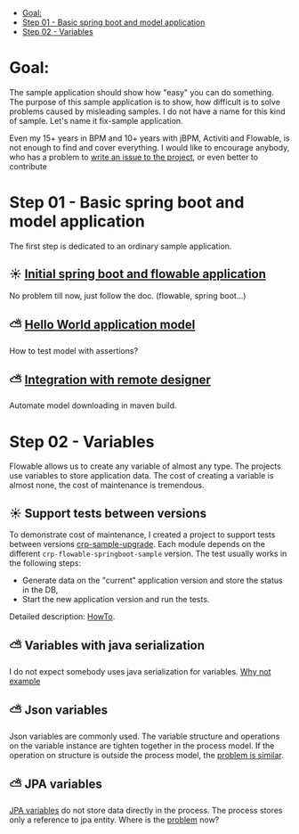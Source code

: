 <!-- TOC -->
* [Goal:](#goal)
* [Step 01 - Basic spring boot and model application](#step-01---basic-spring-boot-and-model-application)
* [Step 02 - Variables](#step-02---variables)
<!-- TOC -->

# Goal:
The sample application should show how "easy" you can do something. The purpose of this sample application is to show,
how difficult is to solve problems caused by misleading samples. I do not have a name for this kind of sample. 
Let's name it fix-sample application.

Even my 15+ years in BPM and 10+ years with jBPM, Activiti and Flowable, is not enough to find and cover everything. 
I would like to encourage anybody, who has a problem to [write an issue to the project](https://github.com/crystal-processes/crp-flowable-springboot-sample/issues), or even better to contribute 

# Step 01 - Basic spring boot and model application
The first step is dedicated to an ordinary sample application. 
## :sunny: [Initial spring boot and flowable application](docs/01_sample/01-initialApp.md)
No problem till now, just follow the doc. (flowable, spring boot...)
## :partly_sunny: [Hello World application model](docs/01_sample/02-helloWorld.md)
How to test model with assertions?
## :partly_sunny: [Integration with remote designer](docs/01_sample/03-designer.md)
Automate model downloading in maven build.

# Step 02 - Variables
Flowable allows us to create any variable of almost any type. The projects use variables to store application data. 
The cost of creating a variable is almost none, the cost of maintenance is tremendous. 
## :sunny: Support tests between versions
To demonstrate cost of maintenance, I created a project to support tests between versions [crp-sample-upgrade](https://github.com/crystal-processes/crp-sample-upgrade-test).
Each module depends on the different `crp-flowable-springboot-sample` version. The test usually works in the following steps:
- Generate data on the "current" application version and store the status in the DB,
- Start the new application version and run the tests.

Detailed description: [HowTo](https://github.com/crystal-processes/crp-sample-upgrade-test?tab=readme-ov-file#prerequisites). 

## :partly_sunny: Variables with java serialization
I do not expect somebody uses java serialization for variables. [Why not example](docs/02_variables/01_serializable.md)

## :partly_sunny: Json variables
Json variables are commonly used. The variable structure and operations on the variable instance are tighten together 
in the process model. If the operation on structure is outside the process model, the
[problem is similar](docs/02_variables/02_json.md).

## :partly_sunny: JPA variables
[JPA variables](https://www.flowable.com/open-source/docs/bpmn/ch09-JPA) do not store data directly in the process. The process stores only a reference to jpa entity. Where is 
the [problem](docs/02_variables/03_jpaVariables.md) now?

[//]: # (## The only good variable)

[//]: # (To make long story short: The concept of fetching contract before the user task is wrong. The process variable is created )

[//]: # (only to pass values to the user task and service task in the process execution. The process execution does not need any)

[//]: # (contract. The process must not store application data.)

[//]: # ([long story now]&#40;docs/02_variables/04_onlyGoodVariable.md&#41;)

